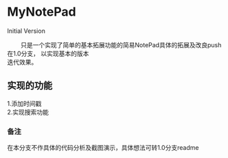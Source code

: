 # MyNotePad
Initial Version

&nbsp;&nbsp;&nbsp;&nbsp;&nbsp;&nbsp;&nbsp;&nbsp;只是一个实现了简单的基本拓展功能的简易NotePad具体的拓展及改良push在1.0分支，
以实现基本的版本<br>
迭代效果。

## 实现的功能
1.添加时间戳<br>
2.实现搜索功能

### 备注
在本分支不作具体的代码分析及截图演示，具体想法可转1.0分支readme 
